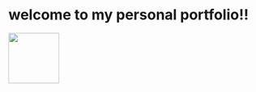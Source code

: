 # welcome to my personal portfolio!! 
<a href="https://juliorivasz.github.io/PortFolio/" target="_blank" >
  <img src="https://static.vecteezy.com/system/resources/previews/004/361/893/non_2x/briefcase-flat-design-long-shadow-icon-portfolio-silhouette-symbol-vector.jpg" width="100" height="100" />
</a>
